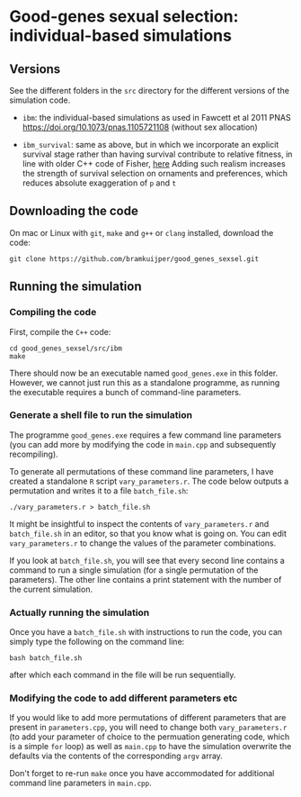 # Good-genes sexual selection: individual-based simulations

## Versions

See the different folders in the `src` directory for the different versions of the simulation code.

 * `ibm`: the individual-based simulations as used in Fawcett et al 2011 PNAS https://doi.org/10.1073/pnas.1105721108 (without sex allocation)

 * `ibm_survival`: same as above, but in which we incorporate an explicit survival stage rather than having survival contribute to relative fitness, in line with older C++ code of Fisher, [here](https://github.com/bramkuijper/fisher_sexsel/blob/fe805f7c89d8ea99eb77adac71dbbc8ac291f939/src/ibm/fisherian.cpp)
 Adding such realism increases the strength of survival selection on ornaments and preferences, which reduces absolute exaggeration of `p` and `t`


## Downloading the code
On mac or Linux with `git`, `make` and `g++` or `clang` installed, download the code:

```
git clone https://github.com/bramkuijper/good_genes_sexsel.git 
```

## Running the simulation

### Compiling the code
First, compile the `C++` code:

```
cd good_genes_sexsel/src/ibm
make
```

There should now be an executable named `good_genes.exe` in this folder. However, we cannot just run this as a standalone programme, as running the executable requires a bunch of command-line parameters.


### Generate a shell file to run the simulation
The programme `good_genes.exe` requires a few command line parameters (you can add more by modifying the code in `main.cpp` and subsequently recompiling). 

To generate all permutations of these command line parameters, I have created a standalone `R` script `vary_parameters.r`. The code below outputs a permutation and writes it to a file `batch_file.sh`:

```
./vary_parameters.r > batch_file.sh
```
It might be insightful to inspect the contents of `vary_parameters.r` and `batch_file.sh` in an editor, so that you know what is going on. You can edit `vary_parameters.r` to change the values of the parameter combinations.

If you look at `batch_file.sh`, you will see that every second line contains a command to run a single simulation (for a single permutation of the parameters). The other line contains a print statement with the number of the current simulation.

### Actually running the simulation
Once you have a `batch_file.sh` with instructions to run the code, you can simply type the following on the command line:

```
bash batch_file.sh
```

after which each command in the file will be run sequentially.

### Modifying the code to add different parameters etc
If you would like to add more permutations of different parameters that are present in `parameters.cpp`, you will need to change both `vary_parameters.r` (to add your parameter of choice to the permuation generating code, which is a simple `for` loop) as well as `main.cpp` to have the simulation overwrite the defaults via the contents of the corresponding `argv` array.

Don't forget to re-run `make` once you have accommodated for additional command line parameters in `main.cpp`.



